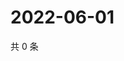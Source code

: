# 2022-06-01

共 0 条

<!-- BEGIN WEIBO -->
<!-- 最后更新时间 Wed Jun 01 2022 23:19:03 GMT+0800 (China Standard Time) -->

<!-- END WEIBO -->

